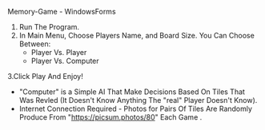 Memory-Game - WindowsForms

1. Run The Program.
2. In Main Menu, Choose Players Name, and Board Size. You Can Choose Between:
      * Player Vs. Player 
      * Player Vs. Computer 
      
3.Click Play And Enjoy!

* "Computer" is a Simple AI That Make Decisions Based On Tiles That Was Revled (It Doesn't Know Anything The "real" Player Doesn't Know).
* Internet Connection Required - Photos for Pairs Of Tiles Are Randomly Produce From "https://picsum.photos/80" Each Game .
